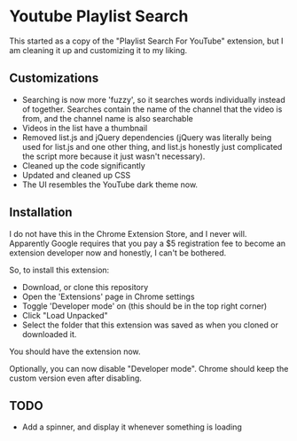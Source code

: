 # Youtube Playlist Search

This started as a copy of the "Playlist Search For YouTube" extension, but I am
cleaning it up and customizing it to my liking.

## Customizations

- Searching is now more 'fuzzy', so it searches words individually instead of
  together.
  Searches contain the name of the channel that the video is from, and the
  channel name is also searchable
- Videos in the list have a thumbnail
- Removed list.js and jQuery dependencies (jQuery was literally being used for
  list.js and one other thing, and list.js honestly just complicated the script
  more because it just wasn't necessary).
- Cleaned up the code significantly
- Updated and cleaned up CSS
- The UI resembles the YouTube dark theme now.

## Installation

I do not have this in the Chrome Extension Store, and I never will. Apparently
Google requires that you pay a $5 registration fee to become an extension
developer now and honestly, I can't be bothered.

So, to install this extension:

* Download, or clone this repository
* Open the 'Extensions' page in Chrome settings
* Toggle 'Developer mode' on (this should be in the top right corner)
* Click "Load Unpacked"
* Select the folder that this extension was saved as when you cloned or
  downloaded it.

You should have the extension now.

Optionally, you can now disable "Developer mode". Chrome should keep the custom
version even after disabling.

## TODO

* Add a spinner, and display it whenever something is loading
